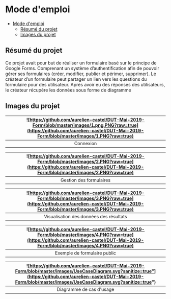 # Mode d'emploi
- [Mode d'emploi](#mode-demploi)
  - [Résumé du projet](#r%c3%a9sum%c3%a9-du-projet)
  - [Images du projet](#images-du-projet)


## Résumé du projet
Ce projet avait pour but de réaliser un formulaire basé sur le principe de Google Forms.
Comprenant un système d’authentification afin de pouvoir gérer ses formulaires (créer, modifier, publier et périmer, supprimer).
Le créateur d’un formulaire peut partager un lien vers les questions du formulaire pour des utilisateur. Après avoir eu des réponses des utilisateurs, le créateur récupère les données sous forme de diagramme

## Images du projet
| ![https://github.com/aurelien-castel/DUT-Mai-2019-Form/blob/master/images/1.png.PNG?raw=true](https://github.com/aurelien-castel/DUT-Mai-2019-Form/blob/master/images/1.PNG?raw=true) | 
|:--:| 
| Connexion |

| ![https://github.com/aurelien-castel/DUT-Mai-2019-Form/blob/master/images/2.PNG?raw=true](https://github.com/aurelien-castel/DUT-Mai-2019-Form/blob/master/images/2.PNG?raw=true) | 
|:--:| 
| Gestion des formulaires |

| ![https://github.com/aurelien-castel/DUT-Mai-2019-Form/blob/master/images/3.PNG?raw=true](https://github.com/aurelien-castel/DUT-Mai-2019-Form/blob/master/images/3.PNG?raw=true) | 
|:--:| 
| Visualisation des données des résultats |

| ![https://github.com/aurelien-castel/DUT-Mai-2019-Form/blob/master/images/4.PNG?raw=true](https://github.com/aurelien-castel/DUT-Mai-2019-Form/blob/master/images/4.PNG?raw=true) | 
|:--:| 
| Exemple de formulaire public |

| ![https://github.com/aurelien-castel/DUT-Mai-2019-Form/blob/master/images/UseCaseDiagram.svg?sanitize=true"](https://github.com/aurelien-castel/DUT-Mai-2019-Form/blob/master/images/UseCaseDiagram.svg?sanitize=true") | 
|:--:| 
| Diagramme de cas d'usage |